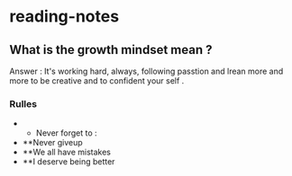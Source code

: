 # reading-notes
## What is the growth mindset mean ?
 Answer : It's working hard, always, following passtion and lrean more and more to be creative and to confident your self .
### Rulles 
* * Never forget to :
* **Never giveup
* **We all have mistakes 
* **I deserve being better
